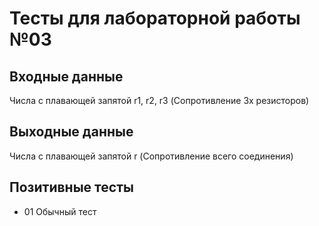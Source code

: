 # Тесты для лабораторной работы №03

## Входные данные
Числа с плавающей запятой r1, r2, r3
(Сопротивление 3х резисторов)

## Выходные данные
Числа с плавающей запятой r
(Сопротивление всего соединения)

## Позитивные тесты
- 01 Обычный тест

